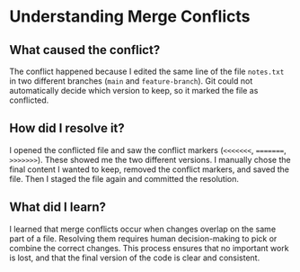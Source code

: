 # Understanding Merge Conflicts

## What caused the conflict?
The conflict happened because I edited the same line of the file `notes.txt` in two different branches (`main` and `feature-branch`). Git could not automatically decide which version to keep, so it marked the file as conflicted.

## How did I resolve it?
I opened the conflicted file and saw the conflict markers (`<<<<<<<`, `=======`, `>>>>>>>`). These showed me the two different versions. I manually chose the final content I wanted to keep, removed the conflict markers, and saved the file. Then I staged the file again and committed the resolution.

## What did I learn?
I learned that merge conflicts occur when changes overlap on the same part of a file. Resolving them requires human decision-making to pick or combine the correct changes. This process ensures that no important work is lost, and that the final version of the code is clear and consistent.
